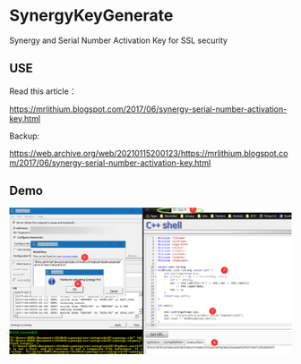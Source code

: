 # SynergyKeyGenerate
Synergy and Serial Number Activation Key for SSL security

## USE
Read this article：

https://mrlithium.blogspot.com/2017/06/synergy-serial-number-activation-key.html

Backup:

https://web.archive.org/web/20210115200123/https://mrlithium.blogspot.com/2017/06/synergy-serial-number-activation-key.html

## Demo

![demo](./demo.png)
